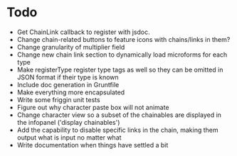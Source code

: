 Todo
====

*   Get ChainLink callback to register with jsdoc.
*   Change chain-related buttons to feature icons with chains/links in them?
*   Change granularity of multiplier field
*   Change new chain link section to dynamically load microforms for each type
*   Make registerType register type tags as well so they can be omitted in JSON format if their type is known
*   Include doc generation in Gruntfile
*   Make everything more encapsulated
*   Write some friggin unit tests
*   Figure out why character paste box will not animate
*   Change character view so a subset of the chainables are displayed in the infopanel ('display chainables')
*   Add the capability to disable specific links in the chain, making them output what is input no matter what
*   Write documentation when things have settled a bit
